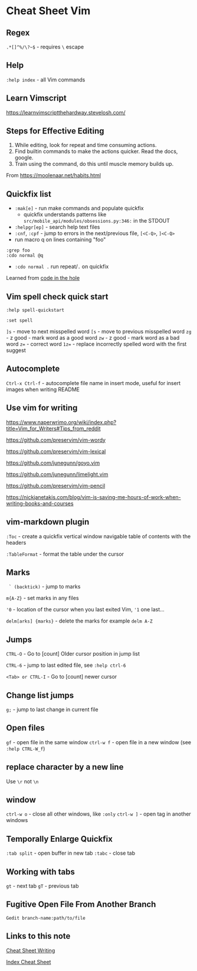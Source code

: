 # Cheat Sheet Vim

## Regex

`.*[]^%/\?~$` - requires `\` escape

## Help

`:help index` - all Vim commands

## Learn Vimscript

https://learnvimscriptthehardway.stevelosh.com/

## Steps for Effective Editing

1. While editing, look for repeat and time consuming actions.
1. Find builtin commands to make the actions quicker. Read the docs, google.
1. Train using the command, do this until muscle memory builds up.

From https://moolenaar.net/habits.html

## Quickfix list

- `:mak[e]` - run make commands and populate quickfix
  - quickfix understands patterns like `src/mobile_api/modules/obsessions.py:346:` in the STDOUT
- `:helpgr[ep]` - search help text files
- `:cnf`, `:cpf` - jump to errors in the next/previous file, `[<C-Q>`, `]<C-Q>`
- run macro q on lines containing "foo"

```vim
:grep foo
:cdo normal @q
```

- `:cdo normal .` run repeat/`.` on quickfix

Learned from [code in the hole](https://codeinthehole.com/tips/vim-lists/#quickfix-list)

## Vim spell check quick start

`:help spell-quickstart`

`:set spell`

`]s`  - move to next misspelled word
`[s`  - move to previous misspelled word
`zg`  - z good - mark word as a good word
`zw`  - z good - mark word as a bad word
`z=`  - correct word
`1z=` - replace incorrectly spelled word with the first suggest

## Autocomplete

`Ctrl-x Ctrl-f` - autocomplete file name in insert mode, useful for insert images when writing README

## Use vim for writing

https://www.naperwrimo.org/wiki/index.php?title=Vim_for_Writers#Tips_from_reddit

https://github.com/preservim/vim-wordy

https://github.com/preservim/vim-lexical

https://github.com/junegunn/goyo.vim

https://github.com/junegunn/limelight.vim

https://github.com/preservim/vim-pencil

https://nickjanetakis.com/blog/vim-is-saving-me-hours-of-work-when-writing-books-and-courses

## vim-markdown plugin

`:Toc` - create a quickfix vertical window navigable table of contents with the headers

`:TableFormat` - format the table under the cursor

## Marks

``  ` (backtick) `` - jump to marks

`m{A-Z}` - set marks in any files

`'0` - location of the cursor when you last exited Vim, `'1` one last...

`delm[arks] {marks}` - delete the marks for example `delm A-Z`

## Jumps

`CTRL-O` - Go to \[count\] Older cursor position in jump list

`CTRL-6` - jump to last edited file, see `:help ctrl-6`

`<Tab> or CTRL-I` - Go to \[count\] newer cursor

## Change list jumps

`g;` - jump to last change in current file

## Open files

`gf` - open file in the same window
`ctrl-w f` - open file in a new window (see `:help CTRL-W_f`)

## replace character by a new line

Use `\r` not `\n`

## window

`ctrl-w o` - close all other windows, like `:only`
`ctrl-w ]` - open tag in another windows

## Temporally Enlarge Quickfix

`:tab split` - open buffer in new tab
`:tabc` - close tab

## Working with tabs

`gt` - next tab
`gT` - previous tab

## Fugitive Open File From Another Branch

`Gedit branch-name:path/to/file`

## Links to this note

[Cheat Sheet Writing](cheat-sheet-writing.md)

[Index Cheat Sheet](index-cheat-sheet.md)
